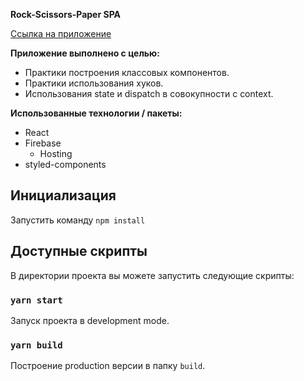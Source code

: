 **Rock-Scissors-Paper SPA**  

[Ссылка на приложение](https://rock-scissors-paper-alexsfv.web.app/)  

__Приложение выполнено с целью:__  

+ Практики построения классовых компонентов.  
+ Практики использования хуков.  
+ Использования state и dispatch в совокупности с context.  


**Использованные технологии / пакеты:**  

- React
- Firebase
    - Hosting
- styled-components


## Инициализация  

Запустить команду `npm install`  

## Доступные скрипты  

В директории проекта вы можете запустить следующие скрипты:  

### `yarn start` 

Запуск проекта в development mode.<br />  

### `yarn build`  

Построение production версии в папку `build`.<br />  
